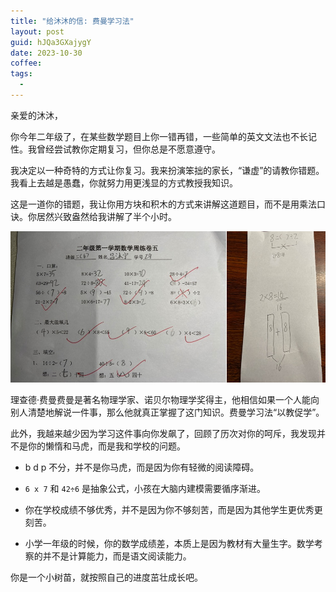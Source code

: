```yaml
---
title: "给沐沐的信: 费曼学习法"
layout: post
guid: hJQa3GXajygY
date: 2023-10-30
coffee:
tags:
  -
---
```


亲爱的沐沐，

你今年二年级了，在某些数学题目上你一错再错，一些简单的英文文法也不长记性。我曾经尝试教你定期复习，但你总是不愿意遵守。

我决定以一种奇特的方式让你复习。我来扮演笨拙的家长，“谦虚”的请教你错题。我看上去越是愚蠢，你就努力用更浅显的方式教授我知识。

这是一道你的错题，我让你用方块和积木的方式来讲解这道题目，而不是用乘法口诀。你居然兴致盎然给我讲解了半个小时。

![](/media/files/2023/2023-10-30.jpg)


理查德·费曼费曼是著名物理学家、诺贝尔物理学奖得主，他相信如果一个人能向别人清楚地解说一件事，那么他就真正掌握了这门知识。费曼学习法“以教促学”。


此外，我越来越少因为学习这件事向你发飙了，回顾了历次对你的呵斥，我发现并不是你的懒惰和马虎，而是我和学校的问题。


- b d p 不分，并不是你马虎，而是因为你有轻微的阅读障碍。

- `6 x 7` 和 `42÷6` 是抽象公式，小孩在大脑内建模需要循序渐进。

- 你在学校成绩不够优秀，并不是因为你不够刻苦，而是因为其他学生更优秀更刻苦。

- 小学一年级的时候，你的数学成绩差，本质上是因为教材有大量生字。数学考察的并不是计算能力，而是语文阅读能力。


你是一个小树苗，就按照自己的进度茁壮成长吧。




